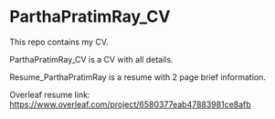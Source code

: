 # ParthaPratimRay_CV

This repo contains my CV.

ParthaPratimRay_CV is a CV with all details.

Resume_ParthaPratimRay is a resume with 2 page brief information.

Overleaf resume link: https://www.overleaf.com/project/6580377eab47883981ce8afb
